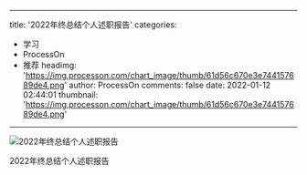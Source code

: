 
---
title: '2022年终总结个人述职报告'
categories: 
 - 学习
 - ProcessOn
 - 推荐
headimg: 'https://img.processon.com/chart_image/thumb/61d56c670e3e744157689de4.png'
author: ProcessOn
comments: false
date: 2022-01-12 02:44:01
thumbnail: 'https://img.processon.com/chart_image/thumb/61d56c670e3e744157689de4.png'
---

<div>   
<img class="thumb" alt="2022年终总结个人述职报告" src="https://img.processon.com/chart_image/thumb/61d56c670e3e744157689de4.png" referrerpolicy="no-referrer">
<p>2022年终总结个人述职报告</p>  
</div>
            